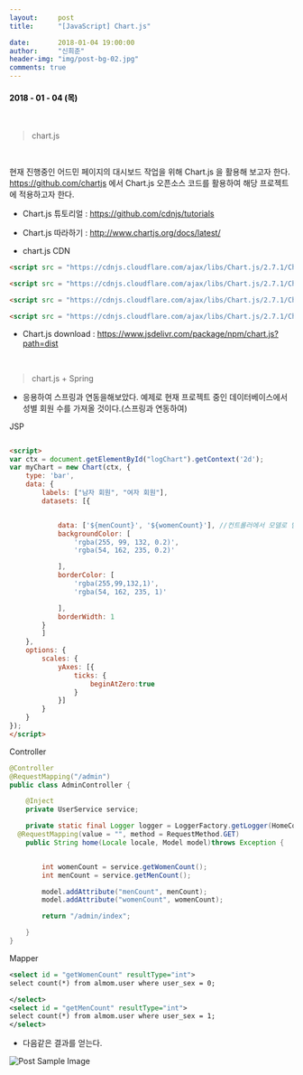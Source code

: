 ```yaml
---
layout:     post
title:      "[JavaScript] Chart.js"

date:       2018-01-04 19:00:00
author:     "신희준"
header-img: "img/post-bg-02.jpg"
comments: true
---
```


<head>
 <meta property="og:type" content="website">
 <meta property="og:title" content="chart.js 시작부터">
 <meta property="og:description" content="chart.js 시작부터">
 <meta property="og:url" content="http://shj7242.github.io/2018/01/04/ChartJS1/">

 <meta name="twitter:card" content="summary">
  <meta name="twitter:title" content="chart.js 시작부터">
  <meta name="twitter:description" content="chart.js 시작부터">
  <meta name="FACEBOOK:domain" content="http://shj7242.github.io/2018/01/04/ChartJS1/">
  <meta name="facebook:card" content="summary">
   <meta name="facebook:title" content="chart.js 시작부터">
   <meta name="facebook:description" content="chart.js 시작부터">
   <meta name="facebook:domain" content="http://shj7242.github.io/2018/01/04/ChartJS1/">


 </head>


<H4 style ="font-weight:bold; color : black">2018 - 01 - 04 (목)</H4>

<br>

> chart.js

<br>

현재 진행중인 어드민 페이지의 대시보드 작업을 위해 Chart.js 을 활용해 보고자 한다. https://github.com/chartjs 에서 Chart.js 오픈소스 코드를 활용하여 해당 프로젝트에 적용하고자 한다.

* Chart.js 튜토리얼 : https://github.com/cdnjs/tutorials
* Chart.js 따라하기 : http://www.chartjs.org/docs/latest/

* chart.js CDN

~~~html
<script src = "https://cdnjs.cloudflare.com/ajax/libs/Chart.js/2.7.1/Chart.bundle.js"></script>

<script src = "https://cdnjs.cloudflare.com/ajax/libs/Chart.js/2.7.1/Chart.bundle.min.js"></script>

<script src = "https://cdnjs.cloudflare.com/ajax/libs/Chart.js/2.7.1/Chart.js"></script>

<script src = "https://cdnjs.cloudflare.com/ajax/libs/Chart.js/2.7.1/Chart.min.js"></script>
~~~

* Chart.js download : https://www.jsdelivr.com/package/npm/chart.js?path=dist

<br>

> chart.js + Spring

* 응용하여 스프링과 연동을해보았다. 예제로 현재 프로젝트 중인 데이터베이스에서 성별 회원 수를 가져올 것이다.(스프링과 연동하여)

JSP

~~~html

<script>
var ctx = document.getElementById("logChart").getContext('2d');
var myChart = new Chart(ctx, {
    type: 'bar',
    data: {
        labels: ["남자 회원", "여자 회원"],
        datasets: [{


            data: ['${menCount}', '${womenCount}'], //컨트롤러에서 모델로 받아온다.
            backgroundColor: [
                'rgba(255, 99, 132, 0.2)',
                'rgba(54, 162, 235, 0.2)'

            ],
            borderColor: [
                'rgba(255,99,132,1)',
                'rgba(54, 162, 235, 1)'

            ],
            borderWidth: 1
        }
        ]
    },
    options: {
        scales: {
            yAxes: [{
                ticks: {
                    beginAtZero:true
                }
            }]
        }
    }
});
</script>


~~~

Controller

~~~java
@Controller
@RequestMapping("/admin")
public class AdminController {

	@Inject
	private UserService service;

	private static final Logger logger = LoggerFactory.getLogger(HomeController.class);
  @RequestMapping(value = "", method = RequestMethod.GET)
  	public String home(Locale locale, Model model)throws Exception {


  		int womenCount = service.getWomenCount();
  		int menCount = service.getMenCount();

  		model.addAttribute("menCount", menCount);
  		model.addAttribute("womenCount", womenCount);

  		return "/admin/index";

  	}
}
~~~

Mapper

~~~xml
<select id = "getWomenCount" resultType="int">
select count(*) from almom.user where user_sex = 0;

</select>
<select id = "getMenCount" resultType="int">
select count(*) from almom.user where user_sex = 1;
</select>
~~~

* 다음같은 결과를 얻는다.


<img src="{{ site.baseurl }}/img/sex.JPG" alt="Post Sample Image">
